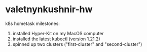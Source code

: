 # valetnynkushnir-hw

k8s hometask milestones:
1. installed Hyper-Kit on my MacOS computer
2. installed the latest kubectl (version 1.21.2)
3. spinned up two clusters ("first-cluster" and "second-cluster")
